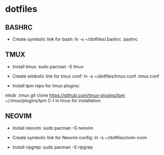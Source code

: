 # dotfiles
## BASHRC
- Create symbolic link for bash:
 ln -s ~/dotfiles/.bashrc .bashrc

## TMUX
- Install tmux:
 sudo pacman -S tmux

- Create simbolic link for tmux conf:
 ln -s ~/dotfiles/tmux.conf .tmux.conf

- Install tpm repo for tmux plugins:

mkdir .tmux
git clone https://github.com/tmux-plugins/tpm ~/.tmux/plugins/tpm
C-I in tmux for installation

## NEOVIM
- Install neovim:
 sudo pacman -S neovim

- Create symbolic link for Neovim config:
ln -s ~/dotfiles/nvim nvim

- Install ripgrep:
  sudo pacman -S ripgrep
